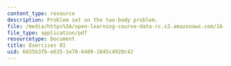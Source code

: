 ```yaml
---
content_type: resource
description: Problem set on the two-body problem.
file: /media/https%3A/open-learning-course-data-rc.s3.amazonaws.com/16-346-astrodynamics-fall-2008/6655b3fbe6351e7864091845c4920c42_ex_01.pdf
file_type: application/pdf
resourcetype: Document
title: Exercises 01
uid: 6655b3fb-e635-1e78-6409-1845c4920c42
---
```

